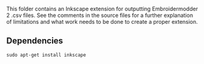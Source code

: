 This folder contains an Inkscape extension for outputting Embroidermodder 2 .csv files.
See the comments in the source files for a further explanation of limitations and what
work needs to be done to create a proper extension.

Dependencies
------------
```
sudo apt-get install inkscape
```
